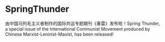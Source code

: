 # SpringThunder
由中国马列毛主义者制作的国际共运专题期刊《春雷》发布啦！Spring Thunder, a special issue of the International Communist Movement produced by Chinese Marxist-Leninist-Maoist, has been released!
